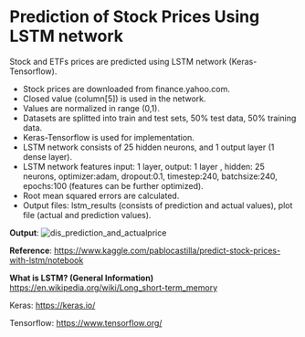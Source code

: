 # Prediction of Stock Prices Using LSTM network
Stock and ETFs prices are predicted using LSTM network (Keras-Tensorflow).

- Stock prices are downloaded from finance.yahoo.com.
- Closed value (column[5]) is used in the network.
- Values are normalized in range (0,1).
- Datasets are splitted into train and test sets, 50% test data, 50% training data.
- Keras-Tensorflow is used for implementation.
- LSTM network consists of 25 hidden neurons, and 1 output layer (1 dense layer).
- LSTM network features input: 1 layer, output: 1 layer , hidden: 25 neurons, optimizer:adam, dropout:0.1, timestep:240, batchsize:240, epochs:100 (features can be further optimized).
- Root mean squared errors are calculated.
- Output files:  lstm_results (consists of prediction and actual values), plot file (actual and prediction values).


**Output**: 
![dis_prediction_and_actualprice](https://user-images.githubusercontent.com/10358317/37895737-e01ed832-30ea-11e8-9249-9b69ae2eccff.png)

**Reference**:
https://www.kaggle.com/pablocastilla/predict-stock-prices-with-lstm/notebook

**What is LSTM? (General Information)**
https://en.wikipedia.org/wiki/Long_short-term_memory

Keras: https://keras.io/

Tensorflow: https://www.tensorflow.org/
